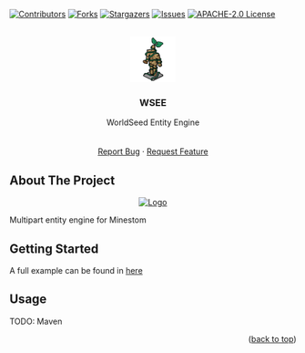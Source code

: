 
<div id="top"></div>

<!-- PROJECT SHIELDS -->
<!--
*** I'm using markdown "reference style" links for readability.
*** Reference links are enclosed in brackets [ ] instead of parentheses ( ).
*** See the bottom of this document for the declaration of the reference variables
*** for contributors-url, forks-url, etc. This is an optional, concise syntax you may use.
*** https://www.markdownguide.org/basic-syntax/#reference-style-links
-->
[![Contributors][contributors-shield]][contributors-url]
[![Forks][forks-shield]][forks-url]
[![Stargazers][stars-shield]][stars-url]
[![Issues][issues-shield]][issues-url]
[![APACHE-2.0 License][license-shield]][license-url]

<!-- PROJECT LOGO -->
<br />
<div align="center">
  <a href="https://github.com/WorldSeedMMO/WorldSeedEntityEngine">
    <img src="images/icon.png" alt="Logo" width="80" height="80">
  </a>

  <h3 align="center">WSEE</h3>

  <p align="center">
    WorldSeed Entity Engine
    <br />
    <br />
    <br />
    <a href="https://github.com/WorldSeedMMO/WorldSeedEntityEngine/issues">Report Bug</a>
    ·
    <a href="https://github.com/WorldSeedMMO/WorldSeedEntityEngine/issues">Request Feature</a>
  </p>
</div>



<!-- TABLE OF CONTENTS -->


<!-- ABOUT THE PROJECT -->
## About The Project
<div align="center">
  <a href="https://github.com/WorldSeedMMO/WorldSeedEntityEngine">
    <img src="images/demo.gif" alt="Logo" width="320" height="240">
  </a>
  </div>

Multipart entity engine for Minestom


<!-- GETTING STARTED -->
## Getting Started

A full example can be found in [here](https://github.com/WorldSeedMMO/WorldSeedEntityEngine/tree/master/src/test/java)

<!-- USAGE EXAMPLES -->
## Usage
TODO: Maven

<p align="right">(<a href="#top">back to top</a>)</p>

<!-- MARKDOWN LINKS & IMAGES -->
<!-- https://www.markdownguide.org/basic-syntax/#reference-style-links -->
[contributors-shield]: https://img.shields.io/github/contributors/WorldSeedMMO/WorldSeedEntityEngine.svg?style=for-the-badge
[contributors-url]: https://github.com/WorldSeedMMO/WorldSeedEntityEngine/graphs/contributors
[forks-shield]: https://img.shields.io/github/forks/WorldSeedMMO/WorldSeedEntityEngine.svg?style=for-the-badge
[forks-url]: https://github.com/othneildrew/Best-README-Template/network/members
[stars-shield]: https://img.shields.io/github/stars/WorldSeedMMO/WorldSeedEntityEngine.svg?style=for-the-badge
[stars-url]: https://github.com/WorldSeedMMO/WorldSeedEntityEngine/stargazers
[issues-shield]: https://img.shields.io/github/issues/WorldSeedMMO/WorldSeedEntityEngine.svg?style=for-the-badge
[issues-url]: https://github.com/WorldSeedMMO/WorldSeedEntityEngine/issues
[license-shield]: https://img.shields.io/github/license/WorldSeedMMO/WorldSeedEntityEngine?style=for-the-badge
[license-url]: https://github.com/WorldSeedMMO/WorldSeedEntityEngine/blob/master/LICENSE
[product-screenshot]: images/screenshot.png

